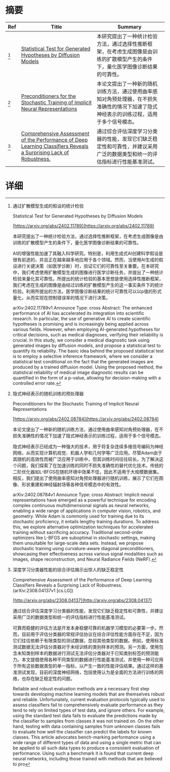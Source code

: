 # 摘要

| Ref | Title | Summary |
| --- | --- | --- |
| [^1] | [Statistical Test for Generated Hypotheses by Diffusion Models](https://arxiv.org/abs/2402.11789) | 本研究提出了一种统计检验方法，通过选择性推断框架，在考虑生成图像是由训练的扩散模型产生的条件下，量化医学图像诊断结果的可靠性。 |
| [^2] | [Preconditioners for the Stochastic Training of Implicit Neural Representations](https://arxiv.org/abs/2402.08784) | 本论文提出了一种新的随机训练方法，通过使用曲率感知对角预处理器，在不损失准确性的情况下加速了隐式神经表示的训练过程，适用于多个信号模态。 |
| [^3] | [Comprehensive Assessment of the Performance of Deep Learning Classifiers Reveals a Surprising Lack of Robustness.](http://arxiv.org/abs/2308.04137) | 通过综合评估深度学习分类器的性能，发现它们缺乏稳定性和可靠性，并建议采用广泛的数据类型和统一的评估指标进行性能基准测试。 |

# 详细

[^1]: 通过扩散模型生成的假设的统计检验

    Statistical Test for Generated Hypotheses by Diffusion Models

    [https://arxiv.org/abs/2402.11789](https://arxiv.org/abs/2402.11789)

    本研究提出了一种统计检验方法，通过选择性推断框架，在考虑生成图像是由训练的扩散模型产生的条件下，量化医学图像诊断结果的可靠性。

    

    AI的增强性能加速了其融入科学研究。特别是，利用生成式AI创建科学假设是很有前途的，并且正在越来越多地应用于各个领域。然而，当使用AI生成的假设进行关键决策（如医学诊断）时，验证它们的可靠性至关重要。在本研究中，我们考虑使用扩散模型生成的图像进行医学诊断任务，并提出了一种统计检验来量化其可靠性。所提出的统计检验的基本思想是使用选择性推断框架，我们考虑在生成的图像是由经过训练的扩散模型产生的这一事实条件下的统计检验。利用所提出的方法，医学图像诊断结果的统计可靠性可以以p值的形式量化，从而实现在控制错误率的情况下进行决策。

    arXiv:2402.11789v1 Announce Type: cross  Abstract: The enhanced performance of AI has accelerated its integration into scientific research. In particular, the use of generative AI to create scientific hypotheses is promising and is increasingly being applied across various fields. However, when employing AI-generated hypotheses for critical decisions, such as medical diagnoses, verifying their reliability is crucial. In this study, we consider a medical diagnostic task using generated images by diffusion models, and propose a statistical test to quantify its reliability. The basic idea behind the proposed statistical test is to employ a selective inference framework, where we consider a statistical test conditional on the fact that the generated images are produced by a trained diffusion model. Using the proposed method, the statistical reliability of medical image diagnostic results can be quantified in the form of a p-value, allowing for decision-making with a controlled error rate. 
    
[^2]: 隐式神经表示的随机训练的预处理器

    Preconditioners for the Stochastic Training of Implicit Neural Representations

    [https://arxiv.org/abs/2402.08784](https://arxiv.org/abs/2402.08784)

    本论文提出了一种新的随机训练方法，通过使用曲率感知对角预处理器，在不损失准确性的情况下加速了隐式神经表示的训练过程，适用于多个信号模态。

    

    隐式神经表示已经成为一种强大的技术，用于将复杂连续多维信号编码为神经网络，从而实现计算机视觉、机器人学和几何学等广泛应用。尽管Adam由于其随机的高效性而被广泛应用于训练中，但其训练时间往往较长。为了解决这个问题，我们探索了在加速训练的同时不损失准确性的替代优化技术。传统的二阶优化器如L-BFGS在随机环境中效果不佳，因此不适用于大规模数据集。相反，我们提出了使用曲率感知对角预处理器进行随机训练，展示了它们在图像、形状重建和神经辐射场等各种信号模态中的有效性。

    arXiv:2402.08784v1 Announce Type: cross Abstract: Implicit neural representations have emerged as a powerful technique for encoding complex continuous multidimensional signals as neural networks, enabling a wide range of applications in computer vision, robotics, and geometry. While Adam is commonly used for training due to its stochastic proficiency, it entails lengthy training durations. To address this, we explore alternative optimization techniques for accelerated training without sacrificing accuracy. Traditional second-order optimizers like L-BFGS are suboptimal in stochastic settings, making them unsuitable for large-scale data sets. Instead, we propose stochastic training using curvature-aware diagonal preconditioners, showcasing their effectiveness across various signal modalities such as images, shape reconstruction, and Neural Radiance Fields (NeRF).
    
[^3]: 深度学习分类器性能的综合评估揭示出惊人的缺乏稳定性

    Comprehensive Assessment of the Performance of Deep Learning Classifiers Reveals a Surprising Lack of Robustness. (arXiv:2308.04137v1 [cs.LG])

    [http://arxiv.org/abs/2308.04137](http://arxiv.org/abs/2308.04137)

    通过综合评估深度学习分类器的性能，发现它们缺乏稳定性和可靠性，并建议采用广泛的数据类型和统一的评估指标进行性能基准测试。

    

    可靠而稳健的评估方法是开发本身稳健可靠的机器学习模型的必要第一步。然而，目前用于评估分类器的常规评估协议在综合评估性能方面存在不足，因为它们往往依赖于有限类型的测试数据，忽视其他类型的数据。例如，使用标准测试数据无法评估分类器对于未经训练的类别样本的预测。另一方面，使用包含未知类别样本的数据进行测试无法评估分类器对于已知类别标签的预测能力。本文提倡使用各种不同类型的数据进行性能基准测试，并使用一种可应用于所有这些数据类型的单一指标，以产生一致的性能评估结果。通过这样的基准测试发现，目前的深度神经网络，包括使用认为是全面的方法进行训练的网络，也存在缺乏稳定性的问题。

    Reliable and robust evaluation methods are a necessary first step towards developing machine learning models that are themselves robust and reliable. Unfortunately, current evaluation protocols typically used to assess classifiers fail to comprehensively evaluate performance as they tend to rely on limited types of test data, and ignore others. For example, using the standard test data fails to evaluate the predictions made by the classifier to samples from classes it was not trained on. On the other hand, testing with data containing samples from unknown classes fails to evaluate how well the classifier can predict the labels for known classes. This article advocates bench-marking performance using a wide range of different types of data and using a single metric that can be applied to all such data types to produce a consistent evaluation of performance. Using such a benchmark it is found that current deep neural networks, including those trained with methods that are believed to pro
    

